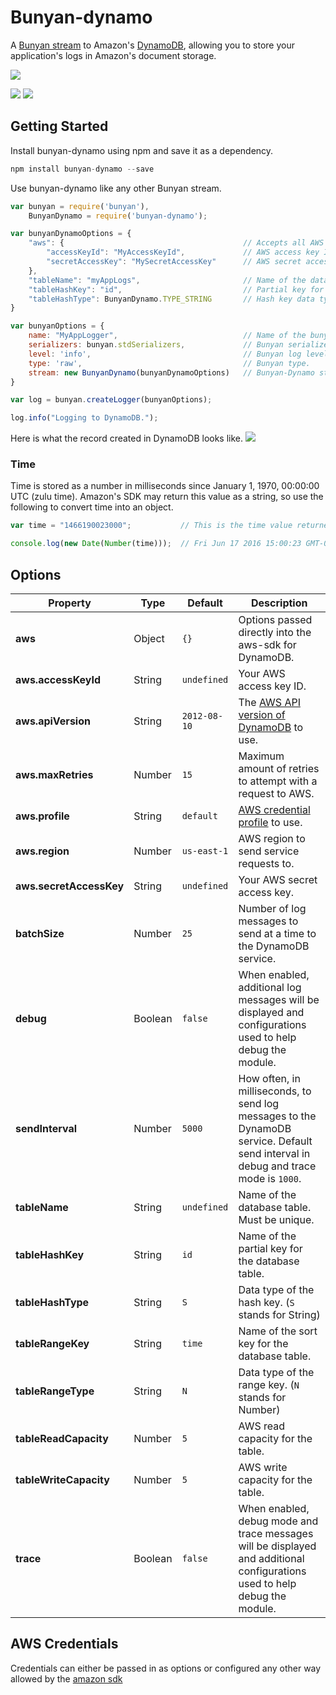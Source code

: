 # Bunyan-dynamo
A <a href="https://github.com/trentm/node-bunyan#streams-introduction" target="_blank">Bunyan stream</a> to Amazon's <a href="https://aws.amazon.com/dynamodb/" target="_blank">DynamoDB</a>, allowing you to store your application's logs in Amazon's document storage.

<a href="https://nodei.co/npm/bunyan-dynamo/" target="_blank"><img src="https://nodei.co/npm/bunyan-dynamo.png?downloads=true&downloadRank=true" /></a>

<a href="https://david-dm.org/ssmereka/bunyan-dynamo" target="_blank"><img src="https://david-dm.org/ssmereka/bunyan-dynamo.svg" /></a> <a href="https://gratipay.com/ScottSmereka/" target="_blank"><img src="http://img.shields.io/gratipay/ScottSmereka.svg" /></a>

## Getting Started

Install bunyan-dynamo using npm and save it as a dependency.

```javascript
npm install bunyan-dynamo --save
```

Use bunyan-dynamo like any other Bunyan stream.

```javascript
var bunyan = require('bunyan'),
	BunyanDynamo = require('bunyan-dynamo');

var bunyanDynamoOptions = {
	"aws": {										// Accepts all AWS SDK options.
		"accessKeyId": "MyAccessKeyId",				// AWS access key ID.
        "secretAccessKey": "MySecretAccessKey"		// AWS secret access key.
    },
    "tableName": "myAppLogs",						// Name of the database table.
    "tableHashKey": "id",							// Partial key for database.
    "tableHashType": BunyanDynamo.TYPE_STRING 		// Hash key data type.
}

var bunyanOptions = {
	name: "MyAppLogger",							// Name of the bunyan logger.
	serializers: bunyan.stdSerializers,				// Bunyan serializers.
	level: 'info',									// Bunyan log level.
	type: 'raw',									// Bunyan type.
    stream: new BunyanDynamo(bunyanDynamoOptions) 	// Bunyan-Dynamo stream.
}

var log = bunyan.createLogger(bunyanOptions);

log.info("Logging to DynamoDB.");
```

Here is what the record created in DynamoDB looks like.
<img src="http://i.imgur.com/XvqwlDI.png"></img>

### Time
Time is stored as a number in milliseconds since January 1, 1970, 00:00:00 UTC (zulu time).  Amazon's SDK may return this value as a string, so use the following to convert time into an object.

```javascript
var time = "1466190023000";           // This is the time value returned from DynamoDB using amazon's SDK.

console.log(new Date(Number(time)));  // Fri Jun 17 2016 15:00:23 GMT-0400 (EDT)
```


## Options

| Property | Type | Default | Description |
|----------|------|---------|-------------|
| **aws** | Object | ```{}``` | Options passed directly into the aws-sdk for DynamoDB. |
| **aws.accessKeyId** | String | ```undefined``` | Your AWS access key ID. |
| **aws.apiVersion** | String | ```2012-08-10``` | The <a href="http://docs.aws.amazon.com/AWSJavaScriptSDK/latest/AWS/DynamoDB.html" target="_blank">AWS API version of DynamoDB</a> to use. |
| **aws.maxRetries** | Number | ```15``` | Maximum amount of retries to attempt with a request to AWS. |
| **aws.profile** | String | ```default``` | <a href="http://docs.aws.amazon.com/AWSJavaScriptSDK/guide/node-configuring.html#Using_Profiles_with_the_SDK" target="_blank">AWS credential profile</a> to use. |
| **aws.region** | Number | ```us-east-1``` | AWS region to send service requests to. |
| **aws.secretAccessKey** | String | ```undefined``` | Your AWS secret access key. |
| **batchSize** | Number | ```25``` | Number of log messages to send at a time to the DynamoDB service. |
| **debug** | Boolean | ```false``` | When enabled, additional log messages will be displayed and configurations used to help debug the module. |
| **sendInterval** | Number | ```5000``` | How often, in milliseconds, to send log messages to the DynamoDB service.  Default send interval in debug and trace mode is ```1000```. |
| **tableName** | String | ```undefined``` | Name of the database table.  Must be unique. |
| **tableHashKey** | String | ```id``` | Name of the partial key for the database table. |
| **tableHashType** | String | ```S``` | Data type of the hash key.  (```S``` stands for String) |
| **tableRangeKey** | String | ```time``` | Name of the sort key for the database table. |
| **tableRangeType** | String | ```N``` | Data type of the range key. (```N``` stands for Number) |
| **tableReadCapacity** | Number | ```5``` | AWS read capacity for the table. |
| **tableWriteCapacity** | Number | ```5``` | AWS write capacity for the table. |
| **trace** | Boolean | ```false``` | When enabled, debug mode and trace messages will be displayed and additional configurations used to help debug the module. |


## AWS Credentials
Credentials can either be passed in as options or configured any other way allowed by the [amazon sdk](http://docs.aws.amazon.com/AWSJavaScriptSDK/guide/node-configuring.html)